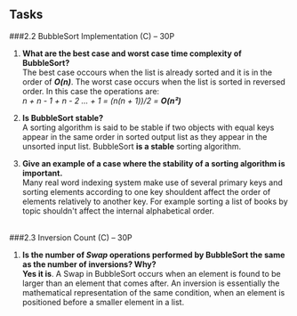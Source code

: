 ## Tasks

###2.2 BubbleSort Implementation (C) – 30P

1. **What are the best case and worst case time complexity of BubbleSort?** <br/>
The best case occours when the list is already sorted and it is in the order of **_O(n)_**.
The worst case occurs when the list is sorted in reversed order. In this case the operations are: <br/> 
_n + n - 1 + n - 2 ... + 1 = (n(n + 1))/2 =_ **_O(n²)_**


2. **Is BubbleSort stable?** <br/>
A sorting algorithm is said to be stable if two objects with equal keys appear in the same order 
in sorted output list as they appear in the unsorted input list. BubbleSort **is a stable** sorting
algorithm.


3. **Give an example of a case where the stability of a sorting algorithm is important.** <br/>
Many real word indexing system make use of several primary keys and sorting elements according to
one key shouldent affect the order of elements relatively to another key. For example sorting a list
of books by topic shouldn't affect the internal alphabetical order.<br/><br/>


###2.3 Inversion Count (C) – 30P
1. **Is the number of _Swap_ operations performed by BubbleSort the same as the number
of inversions? Why?**<br/>
**Yes it is**. A Swap in BubbleSort occurs when an element is found to be larger than an element 
that comes after. An inversion is essentially the mathematical representation of the same condition, when an element
is positioned before a smaller element in a list.
